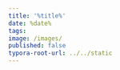 ```yaml
---
title: '%title%'
date: %date%
tags: 
image: /images/
published: false
typora-root-url: ../../static
---
```

